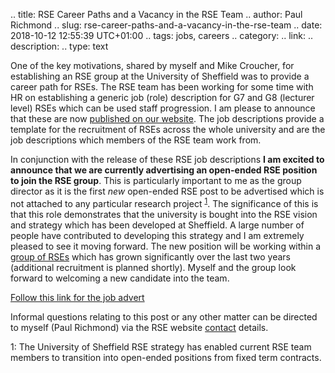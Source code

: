 .. title: RSE Career Paths and a Vacancy in the RSE Team
.. author: Paul Richmond
.. slug: rse-career-paths-and-a-vacancy-in-the-rse-team
.. date: 2018-10-12 12:55:39 UTC+01:00
.. tags: jobs, careers
.. category: 
.. link: 
.. description: 
.. type: text


One of the key motivations, shared by myself and Mike Croucher, for establishing an RSE group at the University of Sheffield was to provide a career path for RSEs. The RSE team has been working for some time with HR on establishing a generic job (role) description for G7 and G8 (lecturer level) RSEs which can be used staff progression. I am please to announce that these are now [published on our website](../../community/job-descriptions). The job descriptions provide a template for the recruitment of RSEs across the whole university and are the job descriptions which members of the RSE team work from. 

In conjunction with the release of these RSE job descriptions **I am excited to announce that we are currently advertising an open-ended RSE position to join the RSE group**. This is particularly important to me as the group director as it is the first *new* open-ended RSE post to be advertised which is not attached to any particular research project <sup>[1](#open_ended_footnote)</sup>. The significance of this is that this role demonstrates that the university is bought into the RSE vision and strategy which has been developed at Sheffield. A large number of people have contributed to developing this strategy and I am extremely pleased to see it moving forward. The new position will be working within a [group of RSEs](../../contact/team) which has grown significantly over the last two years (additional recruitment is planned shortly). Myself and the group look forward to welcoming a new candidate into the team. 

[Follow this link for the job advert](https://jobs.shef.ac.uk/sap/bc/webdynpro/sap/hrrcf_a_posting_apply?PARAM=cG9zdF9pbnN0X2d1aWQ9NUJCQzAwMEQ0ODI4MTVGQUUxMDAwMDAwQUMxRTg4NzgmY2FuZF90eXBlPUVYVA%3d%3d&sap-client=400&sap-language=EN&sap-accessibility=X&sap-ep-themeroot=%2fSAP%2fPUBLIC%2fBC%2fUR%2fuos#)

Informal questions relating to this post or any other matter can be directed to myself (Paul Richmond) via the RSE website [contact](../../contact) details.

<a name="open_ended_footnote">1</a>: The University of Sheffield RSE strategy has enabled current RSE team members to transition into open-ended positions from fixed term contracts.
